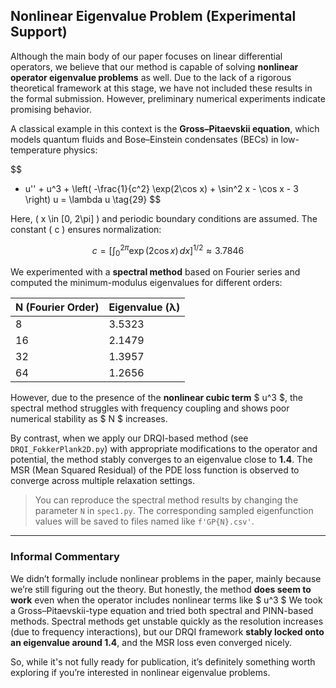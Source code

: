 ## Nonlinear Eigenvalue Problem (Experimental Support)

Although the main body of our paper focuses on linear differential operators, we believe that our method is capable of solving **nonlinear operator eigenvalue problems** as well. Due to the lack of a rigorous theoretical framework at this stage, we have not included these results in the formal submission. However, preliminary numerical experiments indicate promising behavior.

A classical example in this context is the **Gross–Pitaevskii equation**, which models quantum fluids and Bose–Einstein condensates (BECs) in low-temperature physics:

$$
- u'' + u^3 + \left( -\frac{1}{c^2} \exp(2\cos x) + \sin^2 x - \cos x - 3 \right) u = \lambda u
\tag{29}
$$

Here, \( x \in [0, 2\pi] \) and periodic boundary conditions are assumed. The constant \( c \) ensures normalization:

$$
c = \left[ \int_0^{2\pi} \exp(2 \cos x) \, dx \right]^{1/2} \approx 3.7846
\tag{30}
$$

We experimented with a **spectral method** based on Fourier series and computed the minimum-modulus eigenvalues for different orders:

| N (Fourier Order) | Eigenvalue (λ) |
|-------------------|----------------|
| 8                 | 3.5323         |
| 16                | 2.1479         |
| 32                | 1.3957         |
| 64                | 1.2656         |

However, due to the presence of the **nonlinear cubic term** $ u^3 $, the spectral method struggles with frequency coupling and shows poor numerical stability as $ N $ increases.

By contrast, when we apply our DRQI-based method (see `DRQI_FokkerPlank2D.py`) with appropriate modifications to the operator and potential, the method stably converges to an eigenvalue close to **1.4**. The MSR (Mean Squared Residual) of the PDE loss function is observed to converge across multiple relaxation settings.

> You can reproduce the spectral method results by changing the parameter `N` in `spec1.py`. The corresponding sampled eigenfunction values will be saved to files named like `f'GP{N}.csv'`.

---

### Informal Commentary

We didn’t formally include nonlinear problems in the paper, mainly because we’re still figuring out the theory. But honestly, the method **does seem to work** even when the operator includes nonlinear terms like $ u^3 $ We took a Gross–Pitaevskii-type equation and tried both spectral and PINN-based methods. Spectral methods get unstable quickly as the resolution increases (due to frequency interactions), but our DRQI framework **stably locked onto an eigenvalue around 1.4**, and the MSR loss even converged nicely.

So, while it's not fully ready for publication, it’s definitely something worth exploring if you’re interested in nonlinear eigenvalue problems.
